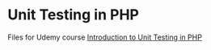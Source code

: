 # Unit Testing in PHP

Files for Udemy course [Introduction to Unit Testing in PHP](https://www.udemy.com/introduction-to-unit-testing-in-php)
